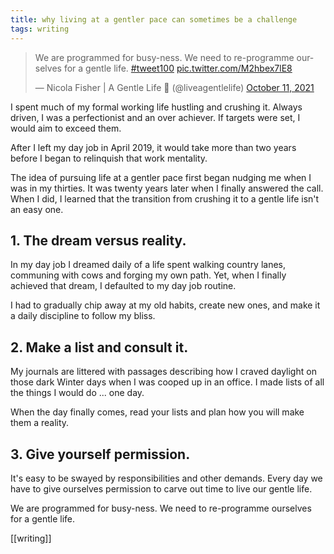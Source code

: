 ```yaml
---
title: why living at a gentler pace can sometimes be a challenge
tags: writing
---
```


<blockquote class="twitter-tweet"><p lang="en" dir="ltr">We are programmed for busy-ness. We need to re-programme ourselves for a gentle life. <a href="https://twitter.com/hashtag/tweet100?src=hash&amp;ref_src=twsrc%5Etfw">#tweet100</a> <a href="https://t.co/M2hbex7lE8">pic.twitter.com/M2hbex7lE8</a></p>&mdash; Nicola Fisher | A Gentle Life 🚢 (@liveagentlelife) <a href="https://twitter.com/liveagentlelife/status/1447646025909477388?ref_src=twsrc%5Etfw">October 11, 2021</a></blockquote> <script async src="https://platform.twitter.com/widgets.js" charset="utf-8"></script>

I spent much of my formal working life hustling and crushing it. Always driven, I was a perfectionist and an over achiever. If targets were set, I would aim to exceed them.

After I left my day job in April 2019, it would take more than two years before I began to relinquish that work mentality.

The idea of pursuing life at a gentler pace first began nudging me when I was in my thirties. It was twenty years later when I finally answered the call. When I did, I learned that the transition from crushing it to a gentle life isn't an easy one.

## 1. The dream versus reality.

In my day job I dreamed daily of a life spent walking country lanes, communing with cows and forging my own path. Yet, when I finally achieved that dream, I defaulted to my day job routine.

I had to gradually chip away at my old habits, create new ones, and make it a daily discipline to follow my bliss.

## 2. Make a list and consult it.

My journals are littered with passages describing how I craved daylight on those dark Winter days when I was cooped up in an office. I made lists of all the things I would do ... one day.

When the day finally comes, read your lists and plan how you will make them a reality.

## 3. Give yourself permission.

It's easy to be swayed by responsibilities and other demands. Every day we have to give ourselves permission to carve out time to live our gentle life.

We are programmed for busy-ness. We need to re-programme ourselves for a gentle life.

[[writing]]